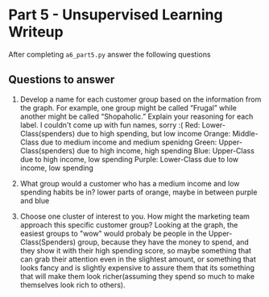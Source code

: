 # Part 5 - Unsupervised Learning Writeup

After completing `a6_part5.py` answer the following questions

## Questions to answer

1. Develop a name for each customer group based on the information from the graph. For example, one group might be called “Frugal” while another might be called “Shopaholic.” Explain your reasoning for each label.
I couldn't come up with fun names, sorry :(
Red: Lower-Class(spenders) due to high spending, but low income
Orange: Middle-Class due to medium income and medium spenidng
Green: Upper-Class(spenders) due to high income, high spending
Blue: Upper-Class due to high income, low spending
Purple: Lower-Class due to low income, low spending

2. What group would a customer who has a medium income and low spending habits be in?
lower parts of orange, maybe in between purple and blue

3. Choose one cluster of interest to you. How might the marketing team approach this specific customer group?
Looking at the graph, the easiest groups to "wow" would probaly be people in the Upper-Class(Spenders) group, because they have the money to spend, and they show it with their high spending score, so maybe something that can grab their attention even in the slightest amount, or something that looks fancy and is slightly expensive to assure them that its something that will make them look richer(assuming they spend so much to make themselves look rich to others).
